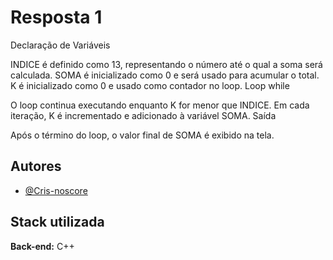
# Resposta 1

Declaração de Variáveis

INDICE é definido como 13, representando o número até o qual a soma será calculada.
SOMA é inicializado como 0 e será usado para acumular o total.
K é inicializado como 0 e usado como contador no loop.
Loop while

O loop continua executando enquanto K for menor que INDICE.
Em cada iteração, K é incrementado e adicionado à variável SOMA.
Saída

Após o término do loop, o valor final de SOMA é exibido na tela.

## Autores

- [@Cris-noscore](https://github.com/Cris-noscore)


## Stack utilizada


**Back-end:** C++

